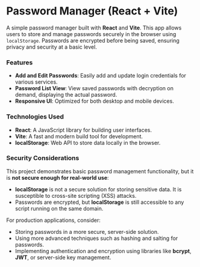 # Password Manager (React + Vite)

A simple password manager built with **React** and **Vite**. This app allows users to store and manage passwords securely in the browser using `localStorage`. Passwords are encrypted before being saved, ensuring privacy and security at a basic level.

### Features
- **Add and Edit Passwords**: Easily add and update login credentials for various services.
- **Password List View**: View saved passwords with decryption on demand, displaying the actual password.
- **Responsive UI**: Optimized for both desktop and mobile devices.

### Technologies Used
- **React**: A JavaScript library for building user interfaces.
- **Vite**: A fast and modern build tool for development.
- **localStorage**: Web API to store data locally in the browser.

### Security Considerations
This project demonstrates basic password management functionality, but it is **not secure enough for real-world use**:
- **localStorage** is not a secure solution for storing sensitive data. It is susceptible to cross-site scripting (XSS) attacks.
- Passwords are encrypted, but **localStorage** is still accessible to any script running on the same domain.

For production applications, consider:
- Storing passwords in a more secure, server-side solution.
- Using more advanced techniques such as hashing and salting for passwords.
- Implementing authentication and encryption using libraries like **bcrypt**, **JWT**, or server-side key management.
